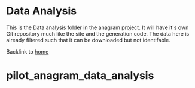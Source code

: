 # Data Analysis

This is the Data analysis folder in the anagram project. It will have it's own Git repository much like the site and the generation code. The data here is already filtered such that it can be downloaded but not identifable.

Backlink to [home](obsidian://open?vault=anagram_project&file=[[[[README.home]]]])
# pilot_anagram_data_analysis
